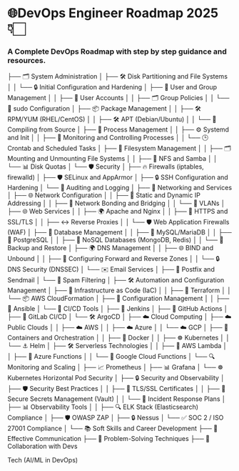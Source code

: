 # 🌐DevOps Engineer Roadmap 2025 👇🏻
### A Complete DevOps Roadmap with step by step guidance and resources.

├── 🗂️ System Administration 
│ ├── 🛠️ Disk Partitioning and File Systems 
│ │ └── 🔒 Initial Configuration and Hardening 
│ ├── 👥 User and Group Management 
│ │ ├── 👤 User Accounts 
│ │ ├── 🗂️ Group Policies 
│ │ └── 🔑 sudo Configuration 
│ ├── 📦 Package Management 
│ │ ├── 🛠️ RPM/YUM (RHEL/CentOS) 
│ │ ├── 🛠️ APT (Debian/Ubuntu) 
│ │ └── 🔧 Compiling from Source 
│ ├── 🔄 Process Management 
│ │ ├── ⚙️ Systemd and Init 
│ │ ├── 👀 Monitoring and Controlling Processes 
│ │ └── 🕒 Crontab and Scheduled Tasks 
│ ├── 📁 Filesystem Management 
│ │ ├── 🗂️ Mounting and Unmounting File Systems 
│ │ ├── 📁 NFS and Samba 
│ │ └── 📊 Disk Quotas 
│ └── 🛡️ Security 
│ ├── 🔥 Firewalls (iptables, firewalld) 
│ ├── 🛡️ SELinux and AppArmor 
│ ├── 🔒 SSH Configuration and Hardening 
│ └── 📝 Auditing and Logging 
│ 
├── 🔹 Networking and Services 
│ ├── 🌐 Network Configuration 
│ │ ├── 📡 Static and Dynamic IP Addressing 
│ │ ├── 🔌 Network Bonding and Bridging 
│ │ └── 📶 VLANs 
│ ├── 🌐 Web Services 
│ │ ├── 🌍 Apache and Nginx 
│ │ ├── 🔐 HTTPS and SSL/TLS 
│ │ ├── ↔️ Reverse Proxies 
│ │ └── 🛡️ Web Application Firewalls (WAF) 
│ ├── 💾 Database Management 
│ │ ├── 📄 MySQL/MariaDB 
│ │ ├── 📄 PostgreSQL 
│ │ ├── 📂 NoSQL Databases (MongoDB, Redis) 
│ │ └── 🔄 Backup and Restore 
│ ├── 🌍 DNS Management 
│ │ ├── 🌐 BIND and Unbound 
│ │ ├── 🔄 Configuring Forward and Reverse Zones 
│ │ └── 🔒 DNS Security (DNSSEC) 
│ └── ✉️ Email Services 
│ ├── 📧 Postfix and Sendmail 
│ └── 🚫 Spam Filtering 
│ 
├── 🛠️ Automation and Configuration Management 
│ ├── 📜 Infrastructure as Code (IaC) 
│ │ ├── 📜 Terraform 
│ │ └── 📦 AWS CloudFormation 
│ ├── 🤖 Configuration Management 
│ │ ├── 🤖 Ansible 
│ └── 🚀 CI/CD Tools 
│ ├── 🔄 Jenkins 
│ ├── 🐙 GitHub Actions 
│ ├── 🚀 GitLab CI/CD 
│ └── 🛠️ ArgoCD 
│ 
├── ☁️ Cloud Computing
│ ├── ☁️ Public Clouds 
│ │ ├── ☁️ AWS 
│ │ ├── ☁️ Azure 
│ │ └── ☁️ GCP 
│ ├── 🐳 Containers and Orchestration 
│ │ ├── 🐳 Docker 
│ │ ├── ☸️ Kubernetes 
│ │ └── ⚓ Helm 
│ ├── 🛠️ Serverless Technologies 
│ │ ├── 📜 AWS Lambda 
│ │ ├── 🔄 Azure Functions 
│ │ └── 📄 Google Cloud Functions 
│ └── 🔍 Monitoring and Scaling 
│ ├── 📈 Prometheus 
│ ├── 📊 Grafana 
│ └── ☸️ Kubernetes Horizontal Pod 
 Security 
│ 
├── 🔒 Security and Observability 
│ ├── 🛡️ Security Best Practices 
│ │ ├── 🔐 TLS/SSL Certificates 
│ │ ├── 🔑 Secure Secrets Management (Vault) 
│ │ └── 🚨 Incident Response Plans 
│ ├── 📊 Observability Tools 
│ │ ├── 🔍 ELK Stack (Elasticsearch) Compliance 
│ ├── 🛡️ OWASP ZAP 
│ ├── 🔒 Nessus 
│ └── ✅ SOC 2 / ISO 27001 Compliance 
│ 
└── 📚 Soft Skills and Career Development 
 ├── 💬 Effective Communication 
 ├── 🧠 Problem-Solving Techniques 
 ├── 🤝 Collaboration with Devs 
 
 Tech (AI/ML in DevOps) 


